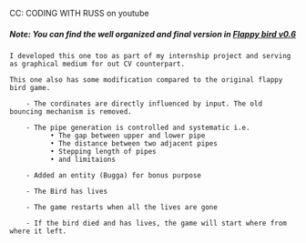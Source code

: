 CC: CODING WITH RUSS on youtube
##### Note: You can find the well organized and final version in [Flappy bird v0.6](https://github.com/VedantMnkr/My-Python-Projects/tree/main/flappy_bird/flappy_copy_v0.6)
```text
I developed this one too as part of my internship project and serving as graphical medium for out CV counterpart.

This one also has some modification compared to the original flappy bird game.

    - The cordinates are directly influenced by input. The old bouncing mechanism is removed.

    - The pipe generation is controlled and systematic i.e.
          • The gap between upper and lower pipe
          • The distance between two adjacent pipes
          • Stepping length of pipes
          • and limitaions

    - Added an entity (Bugga) for bonus purpose

    - The Bird has lives

    - The game restarts when all the lives are gone

    - If the bird died and has lives, the game will start where from where it left.
```
